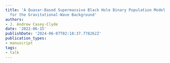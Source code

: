 ```yaml
---
title: 'A Quasar-Based Supermassive Black Hole Binary Population Model: Implications
  for the Gravitational-Wave Background'
authors:
- J. Andrew Casey-Clyde
date: '2022-06-15'
publishDate: '2024-06-07T02:18:37.778262Z'
publication_types:
- manuscript
tags:
- talk
---
```

